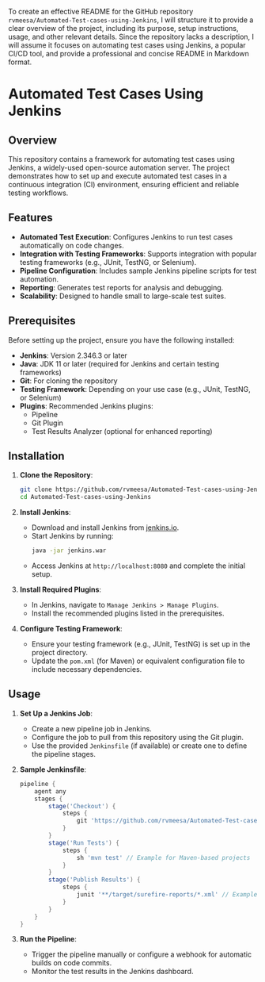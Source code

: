 To create an effective README for the GitHub repository `rvmeesa/Automated-Test-cases-using-Jenkins`, I will structure it to provide a clear overview of the project, including its purpose, setup instructions, usage, and other relevant details. Since the repository lacks a description, I will assume it focuses on automating test cases using Jenkins, a popular CI/CD tool, and provide a professional and concise README in Markdown format.



# Automated Test Cases Using Jenkins

## Overview

This repository contains a framework for automating test cases using Jenkins, a widely-used open-source automation server. The project demonstrates how to set up and execute automated test cases in a continuous integration (CI) environment, ensuring efficient and reliable testing workflows.

## Features

- **Automated Test Execution**: Configures Jenkins to run test cases automatically on code changes.
- **Integration with Testing Frameworks**: Supports integration with popular testing frameworks (e.g., JUnit, TestNG, or Selenium).
- **Pipeline Configuration**: Includes sample Jenkins pipeline scripts for test automation.
- **Reporting**: Generates test reports for analysis and debugging.
- **Scalability**: Designed to handle small to large-scale test suites.

## Prerequisites

Before setting up the project, ensure you have the following installed:

- **Jenkins**: Version 2.346.3 or later
- **Java**: JDK 11 or later (required for Jenkins and certain testing frameworks)
- **Git**: For cloning the repository
- **Testing Framework**: Depending on your use case (e.g., JUnit, TestNG, or Selenium)
- **Plugins**: Recommended Jenkins plugins:
  - Pipeline
  - Git Plugin
  - Test Results Analyzer (optional for enhanced reporting)

## Installation

1. **Clone the Repository**:
   ```bash
   git clone https://github.com/rvmeesa/Automated-Test-cases-using-Jenkins.git
   cd Automated-Test-cases-using-Jenkins
   ```

2. **Install Jenkins**:
   - Download and install Jenkins from [jenkins.io](https://www.jenkins.io/download/).
   - Start Jenkins by running:
     ```bash
     java -jar jenkins.war
     ```
   - Access Jenkins at `http://localhost:8080` and complete the initial setup.

3. **Install Required Plugins**:
   - In Jenkins, navigate to `Manage Jenkins > Manage Plugins`.
   - Install the recommended plugins listed in the prerequisites.

4. **Configure Testing Framework**:
   - Ensure your testing framework (e.g., JUnit, TestNG) is set up in the project directory.
   - Update the `pom.xml` (for Maven) or equivalent configuration file to include necessary dependencies.

## Usage

1. **Set Up a Jenkins Job**:
   - Create a new pipeline job in Jenkins.
   - Configure the job to pull from this repository using the Git plugin.
   - Use the provided `Jenkinsfile` (if available) or create one to define the pipeline stages.

2. **Sample Jenkinsfile**:
   ```groovy
   pipeline {
       agent any
       stages {
           stage('Checkout') {
               steps {
                   git 'https://github.com/rvmeesa/Automated-Test-cases-using-Jenkins.git'
               }
           }
           stage('Run Tests') {
               steps {
                   sh 'mvn test' // Example for Maven-based projects
               }
           }
           stage('Publish Results') {
               steps {
                   junit '**/target/surefire-reports/*.xml' // Example for JUnit reports
               }
           }
       }
   }
   ```

3. **Run the Pipeline**:
   - Trigger the pipeline manually or configure a webhook for automatic builds on code commits.
   - Monitor the test results in the Jenkins dashboard.

